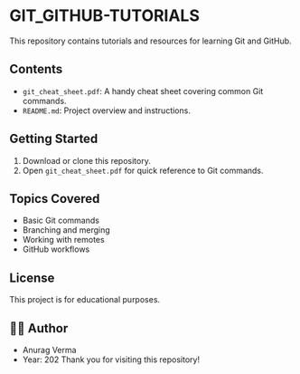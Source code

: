 # GIT_GITHUB-TUTORIALS

This repository contains tutorials and resources for learning Git and GitHub.

## Contents

- `git_cheat_sheet.pdf`: A handy cheat sheet covering common Git commands.
- `README.md`: Project overview and instructions.

## Getting Started

1. Download or clone this repository.
2. Open `git_cheat_sheet.pdf` for quick reference to Git commands.

## Topics Covered

- Basic Git commands
- Branching and merging
- Working with remotes
- GitHub workflows

## License

This project is for educational purposes.

## 🧑‍💻 Author
  - Anurag Verma
  - Year: 202
Thank you for visiting this repository!

